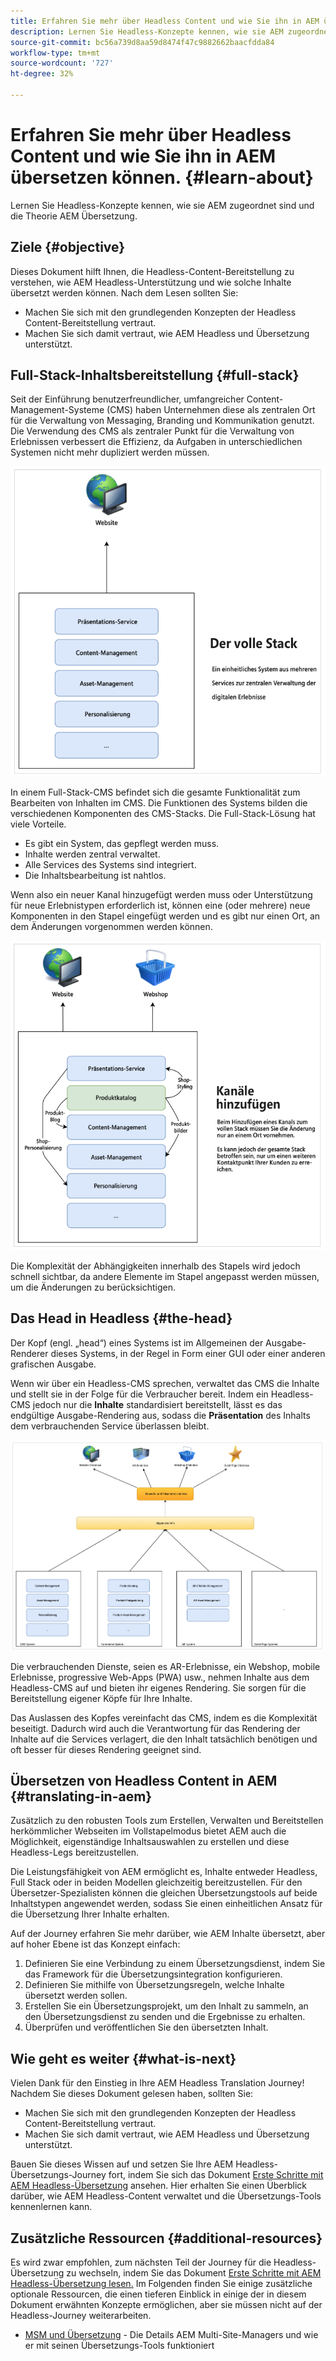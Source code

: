 ```yaml
---
title: Erfahren Sie mehr über Headless Content und wie Sie ihn in AEM übersetzen können.
description: Lernen Sie Headless-Konzepte kennen, wie sie AEM zugeordnet sind und die Theorie AEM Übersetzung.
source-git-commit: bc56a739d8aa59d8474f47c9882662baacfdda84
workflow-type: tm+mt
source-wordcount: '727'
ht-degree: 32%

---
```


# Erfahren Sie mehr über Headless Content und wie Sie ihn in AEM übersetzen können. {#learn-about}

Lernen Sie Headless-Konzepte kennen, wie sie AEM zugeordnet sind und die Theorie AEM Übersetzung.

## Ziele {#objective}

Dieses Dokument hilft Ihnen, die Headless-Content-Bereitstellung zu verstehen, wie AEM Headless-Unterstützung und wie solche Inhalte übersetzt werden können. Nach dem Lesen sollten Sie:

* Machen Sie sich mit den grundlegenden Konzepten der Headless Content-Bereitstellung vertraut.
* Machen Sie sich damit vertraut, wie AEM Headless und Übersetzung unterstützt.

## Full-Stack-Inhaltsbereitstellung {#full-stack}

Seit der Einführung benutzerfreundlicher, umfangreicher Content-Management-Systeme (CMS) haben Unternehmen diese als zentralen Ort für die Verwaltung von Messaging, Branding und Kommunikation genutzt. Die Verwendung des CMS als zentraler Punkt für die Verwaltung von Erlebnissen verbessert die Effizienz, da Aufgaben in unterschiedlichen Systemen nicht mehr dupliziert werden müssen.

![Das klassische Full-Stack-CMS](/help/journey-headless/developer/assets/full-stack.png)

In einem Full-Stack-CMS befindet sich die gesamte Funktionalität zum Bearbeiten von Inhalten im CMS. Die Funktionen des Systems bilden die verschiedenen Komponenten des CMS-Stacks. Die Full-Stack-Lösung hat viele Vorteile.

* Es gibt ein System, das gepflegt werden muss.
* Inhalte werden zentral verwaltet.
* Alle Services des Systems sind integriert.
* Die Inhaltsbearbeitung ist nahtlos.

Wenn also ein neuer Kanal hinzugefügt werden muss oder Unterstützung für neue Erlebnistypen erforderlich ist, können eine (oder mehrere) neue Komponenten in den Stapel eingefügt werden und es gibt nur einen Ort, an dem Änderungen vorgenommen werden können.

![Hinzufügen eines neuen Kanals zum Stack](/help/journey-headless/developer/assets/adding-channel.png)

Die Komplexität der Abhängigkeiten innerhalb des Stapels wird jedoch schnell sichtbar, da andere Elemente im Stapel angepasst werden müssen, um die Änderungen zu berücksichtigen.

## Das Head in Headless {#the-head}

Der Kopf (engl. „head“) eines Systems ist im Allgemeinen der Ausgabe-Renderer dieses Systems, in der Regel in Form einer GUI oder einer anderen grafischen Ausgabe.

Wenn wir über ein Headless-CMS sprechen, verwaltet das CMS die Inhalte und stellt sie in der Folge für die Verbraucher bereit. Indem ein Headless-CMS jedoch nur die **Inhalte** standardisiert bereitstellt, lässt es das endgültige Ausgabe-Rendering aus, sodass die **Präsentation** des Inhalts dem verbrauchenden Service überlassen bleibt.

![Headless-CMS](/help/journey-headless/developer/assets/headless-cms.png)

Die verbrauchenden Dienste, seien es AR-Erlebnisse, ein Webshop, mobile Erlebnisse, progressive Web-Apps (PWA) usw., nehmen Inhalte aus dem Headless-CMS auf und bieten ihr eigenes Rendering. Sie sorgen für die Bereitstellung eigener Köpfe für Ihre Inhalte.

Das Auslassen des Kopfes vereinfacht das CMS, indem es die Komplexität beseitigt. Dadurch wird auch die Verantwortung für das Rendering der Inhalte auf die Services verlagert, die den Inhalt tatsächlich benötigen und oft besser für dieses Rendering geeignet sind.

## Übersetzen von Headless Content in AEM {#translating-in-aem}

Zusätzlich zu den robusten Tools zum Erstellen, Verwalten und Bereitstellen herkömmlicher Webseiten im Vollstapelmodus bietet AEM auch die Möglichkeit, eigenständige Inhaltsauswahlen zu erstellen und diese Headless-Legs bereitzustellen.

Die Leistungsfähigkeit von AEM ermöglicht es, Inhalte entweder Headless, Full Stack oder in beiden Modellen gleichzeitig bereitzustellen. Für den Übersetzer-Spezialisten können die gleichen Übersetzungstools auf beide Inhaltstypen angewendet werden, sodass Sie einen einheitlichen Ansatz für die Übersetzung Ihrer Inhalte erhalten.

Auf der Journey erfahren Sie mehr darüber, wie AEM Inhalte übersetzt, aber auf hoher Ebene ist das Konzept einfach:

1. Definieren Sie eine Verbindung zu einem Übersetzungsdienst, indem Sie das Framework für die Übersetzungsintegration konfigurieren.
1. Definieren Sie mithilfe von Übersetzungsregeln, welche Inhalte übersetzt werden sollen.
1. Erstellen Sie ein Übersetzungsprojekt, um den Inhalt zu sammeln, an den Übersetzungsdienst zu senden und die Ergebnisse zu erhalten.
1. Überprüfen und veröffentlichen Sie den übersetzten Inhalt.

## Wie geht es weiter {#what-is-next}

Vielen Dank für den Einstieg in Ihre AEM Headless Translation Journey! Nachdem Sie dieses Dokument gelesen haben, sollten Sie:

* Machen Sie sich mit den grundlegenden Konzepten der Headless Content-Bereitstellung vertraut.
* Machen Sie sich damit vertraut, wie AEM Headless und Übersetzung unterstützt.

Bauen Sie dieses Wissen auf und setzen Sie Ihre AEM Headless-Übersetzungs-Journey fort, indem Sie sich das Dokument [Erste Schritte mit AEM Headless-Übersetzung](getting-started.md) ansehen. Hier erhalten Sie einen Überblick darüber, wie AEM Headless-Content verwaltet und die Übersetzungs-Tools kennenlernen kann.

## Zusätzliche Ressourcen {#additional-resources}

Es wird zwar empfohlen, zum nächsten Teil der Journey für die Headless-Übersetzung zu wechseln, indem Sie das Dokument [Erste Schritte mit AEM Headless-Übersetzung lesen.](getting-started.md) Im Folgenden finden Sie einige zusätzliche optionale Ressourcen, die einen tieferen Einblick in einige der in diesem Dokument erwähnten Konzepte ermöglichen, aber sie müssen nicht auf der Headless-Journey weiterarbeiten.

* [MSM und Übersetzung](/help/sites-cloud/administering/msm-and-translation.md)  - Die Details AEM Multi-Site-Managers und wie er mit seinen Übersetzungs-Tools funktioniert
